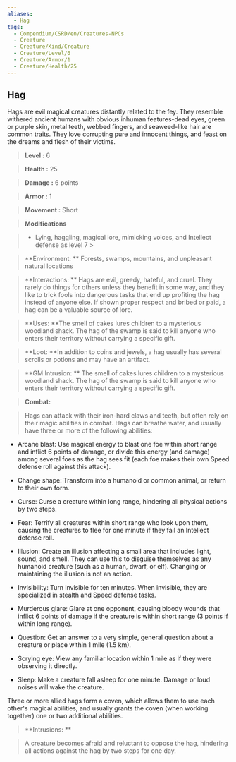 ```yaml
---
aliases:
  - Hag
tags:
  - Compendium/CSRD/en/Creatures-NPCs
  - Creature
  - Creature/Kind/Creature
  - Creature/Level/6
  - Creature/Armor/1
  - Creature/Health/25
---
```

  
    
## Hag    
Hags are evil magical creatures distantly related to the fey. They resemble withered ancient humans with obvious inhuman features-dead eyes, green or purple skin, metal teeth, webbed fingers, and seaweed-like hair are common traits. They love corrupting pure and innocent things, and feast on the dreams and flesh of their victims.    
  
    
> **Level :** 6    
> **Health :** 25    
> **Damage :** 6 points    
> **Armor :** 1    
> **Movement :** Short    
> **Modifications**    
>- Lying, haggling, magical lore, mimicking voices, and Intellect defense as level 7 >  
>    
> **Environment: ** Forests, swamps, mountains, and unpleasant natural locations    
> **Interactions: ** Hags are evil, greedy, hateful, and cruel. They rarely do things for others unless they benefit in some way, and they like to trick fools into dangerous tasks that end up profiting the hag instead of anyone else. If shown proper respect and bribed or paid, a hag can be a valuable source of lore.    
> **Uses: **The smell of cakes lures children to a mysterious woodland shack. The hag of the swamp is said to kill anyone who enters their territory without carrying a specific gift.    
> **Loot: **In addition to coins and jewels, a hag usually has several scrolls or potions and may have an artifact.    
> **GM Intrusion: ** The smell of cakes lures children to a mysterious woodland shack. The hag of the swamp is said to kill anyone who enters their territory without carrying a specific gift.    
  
> **Combat:**   
> Hags can attack with their iron-hard claws and teeth, but often rely on their magic abilities in combat. Hags can breathe water, and usually have three or more of the following abilities:   
* Arcane blast: Use magical energy to blast one foe within short range and inflict 6 points of damage, or divide this energy (and damage) among several foes as the hag sees fit (each foe makes their own Speed defense roll against this attack).   
* Change shape: Transform into a humanoid or common animal, or return to their own form.   
* Curse: Curse a creature within long range, hindering all physical actions by two steps.   
* Fear: Terrify all creatures within short range who look upon them, causing the creatures to flee for one minute if they fail an Intellect defense roll.   
* Illusion: Create an illusion affecting a small area that includes light, sound, and smell. They can use this to disguise themselves as any humanoid creature (such as a human, dwarf, or elf). Changing or maintaining the illusion is not an action.   
* Invisibility: Turn invisible for ten minutes. When invisible, they are specialized in stealth and Speed defense tasks.   
* Murderous glare: Glare at one opponent, causing bloody wounds that inflict 6 points of damage if the creature is within short range (3 points if within long range).   
* Question: Get an answer to a very simple, general question about a creature or place within 1 mile (1.5 km).   
* Scrying eye: View any familiar location within 1 mile as if they were observing it directly.   
* Sleep: Make a creature fall asleep for one minute. Damage or loud noises will wake the creature.   
Three or more allied hags form a coven, which allows them to use each other's magical abilities, and usually grants the coven (when working together) one or two additional abilities.    
    
  
> **Intrusions: **   
> A creature becomes afraid and reluctant to oppose the hag, hindering all actions against the hag by two steps for one day.    
